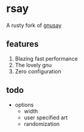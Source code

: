 rsay
===

A rusty fork of [gnusay](http://gnusay.sourceforge.net/)

features
---

1. Blazing fast performance
2. The lovely gnu
3. Zero configuration

todo
---

- options
  - width
  - user specified art
  - randomization
